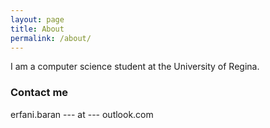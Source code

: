 ```yaml
---
layout: page
title: About
permalink: /about/
---
```


I am a computer science student at the University of Regina. 

### Contact me
erfani.baran --- at --- outlook.com


